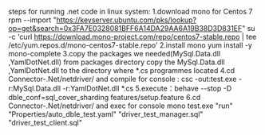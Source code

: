 steps for running .net code in linux system:
1.download mono for Centos 7
rpm --import "https://keyserver.ubuntu.com/pks/lookup?op=get&search=0x3FA7E0328081BFF6A14DA29AA6A19B38D3D831EF"
su -c 'curl https://download.mono-project.com/repo/centos7-stable.repo | tee /etc/yum.repos.d/mono-centos7-stable.repo'
2.install mono
yum install -y mono-complete
3.copy the packages we needed(MySql.Data.dll ,YamlDotNet.dll) from packages directory 
copy the MySql.Data.dll ,YamlDotNet.dll to the directory where *.cs programmes located
4.cd  Connector-.Net/netdriver/ and compile for console :
csc -out:test.exe -r:MySql.Data.dll -r:YamlDotNet.dll  *.cs
5.execute：behave --stop -D dble_conf=sql_cover_sharding features/setup.feature
6.cd  Connector-.Net/netdriver/ and exec for console
mono test.exe "run" "Properties/auto_dble_test.yaml" "driver_test_manager.sql" "driver_test_client.sql"